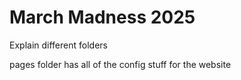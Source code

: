 # March Madness 2025  

Explain different folders

pages folder has all of the config stuff for the website
